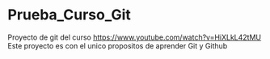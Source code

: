 # Prueba_Curso_Git
Proyecto de git del curso https://www.youtube.com/watch?v=HiXLkL42tMU
Este proyecto es con el unico propositos de aprender Git y Github


